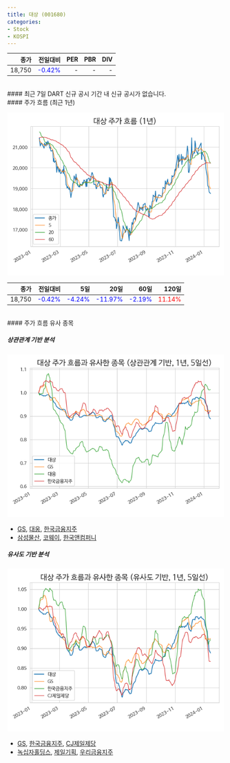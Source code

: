 ```yaml
---
title: 대상 (001680)
categories:
- Stock
- KOSPI
---
```


|종가|전일대비|PER|PBR|DIV|
|---:|-------:|--:|--:|--:|
|18,750|<span style="color: blue">-0.42%</span>|-|-|-|

<!-- more -->

<br>
#### 최근 7일 DART 신규 공시
기간 내 신규 공시가 없습니다.

<br>
#### 주가 흐름 (최근 1년)

![001680](/assets/images/stock/001680.png)

|종가|전일대비|5일|20일|60일|120일|
|---:|-------:|--:|---:|---:|----:|
|18,750|<span style="color: blue">-0.42%</span>|<span style="color: blue">-4.24%</span>|<span style="color: blue">-11.97%</span>|<span style="color: blue">-2.19%</span>|<span style="color: red">11.14%</span>|

<br>
#### 주가 흐름 유사 종목

##### 상관관계 기반 분석

![001680](/assets/images/stock/001680_corr.png)
- [GS](/078930/), [대웅](/003090/), [한국금융지주](/071050/)
- [삼성물산](/028260/), [코웨이](/021240/), [한국앤컴퍼니](/000240/)

##### 유사도 기반 분석

![001680](/assets/images/stock/001680_sim.png)
- [GS](/078930/), [한국금융지주](/071050/), [CJ제일제당](/097950/)
- [녹십자홀딩스](/005250/), [제일기획](/030000/), [우리금융지주](/316140/)